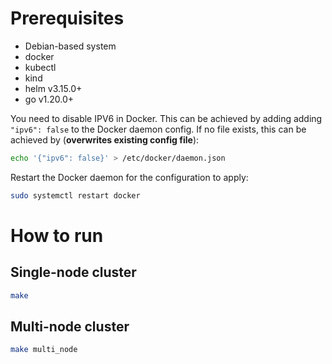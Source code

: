 # Prerequisites
- Debian-based system
- docker
- kubectl
- kind
- helm v3.15.0+
- go v1.20.0+

You need to disable IPV6 in Docker. This can be achieved by adding adding `"ipv6": false` to the Docker daemon config.
If no file exists, this can be achieved by (**overwrites existing config file**):
```bash
echo '{"ipv6": false}' > /etc/docker/daemon.json
```
Restart the Docker daemon for the configuration to apply:
```bash
sudo systemctl restart docker
```

# How to run
## Single-node cluster
```bash
make
```

## Multi-node cluster
```bash
make multi_node
```
